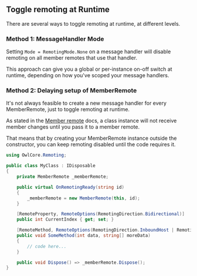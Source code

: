 ## Toggle remoting at Runtime

There are several ways to toggle remoting at runtime, at different levels.

### Method 1: MessageHandler Mode
Setting `Mode = RemotingMode.None` on a message handler will disable remoting on all member remotes that use that handler. 

This approach can give you a global or per-instance on-off switch at runtime, depending on how you've scoped your message handlers.

### Method 2: Delaying setup of MemberRemote
It's not always feasible to create a new message handler for every MemberRemote, just to toggle remoting at runtime. 

As stated in the [Member remote](./member-remote.md) docs, a class instance will not receive member changes until you pass it to a member remote.

That means that by creating your MemberRemote instance outside the constructor, you can keep remoting disabled until the code requires it.


```csharp
using OwlCore.Remoting;

public class MyClass : IDisposable
{
    private MemberRemote _memberRemote;

    public virtual OnRemotingReady(string id)
    {
        _memberRemote = new MemberRemote(this, id);
    }

    [RemoteProperty, RemoteOptions(RemotingDirection.Bidirectional)] 
    public int CurrentIndex { get; set; }

    [RemoteMethod, RemoteOptions(RemotingDirection.InboundHost | RemotingDirection.Outbound)] 
    public void SomeMethod(int data, string[] moreData)
    {
        // code here...
    }

    public void Dispose() => _memberRemote.Dispose();
}
```

